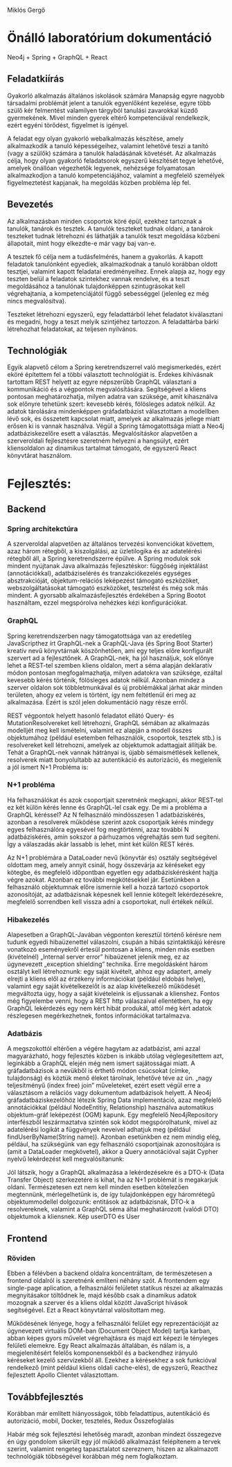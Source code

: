 Miklós Gergő 
# Önálló laboratórium dokumentáció

Neo4j + Spring + GraphQL + React

## Feladatkiírás
Gyakorló alkalmazás általános iskolások számára
Manapság egyre nagyobb társadalmi problémát jelent a tanulók egyenlőként kezelése, egyre több szülő kér felmentést valamilyen tárgyból tanulási zavarokkal küzdő gyermekének. Mivel minden gyerek eltérő kompetenciával rendelkezik, ezért egyéni törődést, figyelmet is igényel.

A feladat egy olyan gyakorló webalkalmazás készítése, amely alkalmazkodik a tanuló képességeihez, valamint lehetővé teszi a tanító (vagy a szülők) számára a tanulók haladásának követését. Az alkalmazás célja, hogy olyan gyakorló feladatsorok egyszerű készítését tegye lehetővé, amelyek önállóan végezhetők legyenek, nehézsége folyamatosan alkalmazkodjon a tanuló kompetenciájához, valamint a megfelelő személyek figyelmeztetést kapjanak, ha megoldás közben probléma lép fel.

## Bevezetés
Az alkalmazásban minden csoportok köré épül, ezekhez tartoznak a tanulók, tanárok és tesztek. A tanulók teszteket tudnak oldani, a tanárok teszteket tudnak létrehozni és láthatják a tanulók teszt megoldása közbeni állapotait, mint hogy elkezdte-e már vagy baj van-e.

A tesztek fő célja nem a tudásfelmérés, hanem a gyakorlás. A kapott feladatok tanulónként egyediek, alkalmazkodnak a tanuló korábban oldott tesztjei, valamint kapott feladatai eredményeihez. Ennek alapja az, hogy egy teszten belül a feladatok szintekhez vannak rendelve, és a teszt megoldásához a tanulónak tulajdonképpen szintugrásokat kell végrehajtania, a kompetenciájától függő sebességgel (jelenleg ez még nincs megvalósítva).

Teszteket létrehozni egyszerű, egy feladattárból lehet feladatot kiválasztani és megadni, hogy a teszt melyik szintjéhez tartozzon. A feladattárba bárki létrehozhat feladatokat, az teljesen nyilvános.

## Technológiák
Egyik alapvető célom a Spring keretrendszerrel való megismerkedés, ezért eköré építettem fel a többi választott technológiát is. Érdekes kihívásnak tartottam REST helyett az egyre népszerűbb GraphQL választani a kommunikáció és a végpontok megvalósítására. Segítségével a kliens pontosan meghatározhatja, milyen adatra van szüksége, amit kihasználva sok előnyre tehetünk szert: kevesebb kérés, fölösleges adatok nélkül. Az adatok tárolására mindenképpen gráfadatbázist választottam a modellben lévő sok, és összetett kapcsolat miatt, amelyek az alkalmazás jellege miatt erősen ki is vannak használva. Végül a Spring támogatottsága miatt a Neo4j adatbáziskezelőre esett a választás. Megvalósításkor alapvetően a szerveroldali fejlesztésre szeretném helyezni a hangsúlyt, ezért kliensoldalon az dinamikus tartalmat támogató, de egyszerű React könyvtárat használom. 

# Fejlesztés:
## Backend

### Spring architekctúra
A szerveroldal alapvetően az általános tervezési konvenciókat követtem, azaz három rétegből, a kiszolgálási, az üzletilogika és az adatelérési rétegből áll, a Spring keretrendszerre épülve. A Spring modulok sok mindent nyújtanak Java alkalmazás fejlesztéskor: függőség injektálást (annotációkkal), adatbáziselérés és tranzakciókezelés egységes absztrakcióját, objektum-relációs leképezést támogató eszközöket, webszolgáltatásokat támogató eszközöket, tesztelést és még sok más mindent.
A gyorsabb alkalmazásfejlesztés érdekében a Spring Bootot használtam, ezzel megspórolva nehézkes kézi konfigurációkat.

### GraphQL 
Spring keretrendszerben nagy támogatottsága van az eredetileg JavaScripthez írt GraphQL-nek a GraphQL-Java (és Spring Boot Starter) kreatív nevű könyvtárnak köszönhetően, ami egy teljes előre konfigurált szervert ad a fejlesztőnek. A GraphQL-nek, ha jól használjuk, sok előnye lehet a REST-tel szemben kliens oldalon, mert a séma alapján deklaratív módon pontosan megfogalmazhatja, milyen adatokra van szüksége, ezáltal kevesebb kérés történik, fölösleges adatok nélkül. Azonban mindez a szerver oldalon sok többletmunkával és új problémákkal járhat akár minden területen, ahogy ez velem is történt, így nem feltétlenül éri meg az alkalmazása. Ezért is szól jelen dokumentáció nagy része erről.

REST végpontok helyett hasonló feladatot ellátó Query- és MutationResolvereket kell létrehozni, GraphQL sémában az alkalmazás modelljét meg kell ismételni, valamint ez alapján a modell összes objektumához (például esetemben felhasználók, csoportok, tesztek stb.) is resolvereket kell létrehozni, amelyek az objektumok adattagjait állítják be.
Tehát a GraphQL-nek vannak hátrányai is, újabb sémaismétlések kellenek, resolverek miatt bonyolultabb az autentikáció és autorizáció, és megjelenik a jól ismert N+1 Probléma is:

### N+1 probléma
Ha felhasználókat és azok csoportjait szeretnénk megkapni, akkor REST-tel ez két külön kérés lenne és GraphQL-lel csak egy. De mi a probléma a GraphQL kéréssel? Az N felhasználó mindösszesen 1 adatbáziskérés, azonban a resolverek működése szerint azok csoportjaik kérés mindegy egyes felhasználóra egyesével fog megtörténni, azaz további N adatbáziskérés, amin sokszor a párhuzamos végrehajtás sem tud segíteni. Így a válaszadás akár lassabb is lehet, mint két külön REST kérés.

Az N+1 problémára a DataLoader nevű (könyvtár és) osztály segítségével oldottam meg, amely annyit csinál, hogy összevárja az kéréseket egy kötegbe, és megfelelő időpontban egyetlen egy adatbáziskérésként hajtja végre azokat. Azonban ez további megkötésekkel jár. Esetünkben a felhasználó objektumnak előre ismernie kell a hozzá tartozó csoportok azonosítóját, az  adatbázisnak képesnek kell lennie kötegelt lekérdezésekre, megfelelő sorrendben kell vissza adni a csoportokat, null értékek nélkül.

### Hibakezelés
Alapesetben a GraphQL-Javában végponton keresztül történő kérésre nem tudunk egyedi hibaüzenettel válaszolni, csupán a hibás szintaktikájú kérésre vonatkozó eseményekről értesül pontosan a kliens, minden más esetben (kivételnél) „Internal server error” hibaüzenet jelenik meg, ez az úgynevezett „exception shielding” technika. Erre megoldásként három osztályt kell létrehoznunk: egy saját kivételt, ahhoz egy adaptert, amely elrejti a kliens elől az érzékeny információkat (például eldobás helye), valamint egy saját kivételkezelőt is az alap kivételkezelő működését megváltozta úgy, hogy a saját kivételeink is eljussanak a klienshez.
Fontos még figyelembe venni, hogy a REST http válaszaival ellentétben, ha egy GraphQL lekérdezés egy nem kért hibát produkál, attól még kért adatok részlegesen megérkezhetnek, fontos információkat tartalmazva.

### Adatbázis 
A megszokottól eltérően a végére hagytam az adatbázist, ami azzal magyarázható, hogy fejlesztés közben is inkább utólag véglegesítettem azt, leginkább a GraphQL elején még nem ismert sajátosságai miatt.
A gráfadatbázisok a nevükből is érthető módon csúcsokat (címke, tulajdonság) és köztük menő éleket tárolnak, lehetővé téve az ún. „nagy teljesítményű (index free) join” műveleteket, ezért esett végül erre a választásom a relációs vagy dokumentum adatbázisok helyett.
A Neo4j gráfadatbáziskezelőhöz létezik Spring Data implementáció, azaz megfelelő annotációkkal (például NodeEntitiy, Relationship) használva automatikus objektum-gráf leképezést (OGM) kapunk. Egy megfelelő Neo4jRepository interfészből leszármaztatva szintén sok kódot megspórolhatunk, mivel az adatelérési logikát a függvények neveivel adhatjuk meg (például findUserByName(String name)). Azonban esetünkben ez nem mindig elég, például, ha szükségünk van egy felhasználó csoportjainak azonosítójára is (amit a DataLoader megkövetel), akkor a Query annotációval saját Cypher nyelvű lekérdezést kell megvalósítanunk:


Jól látszik, hogy a GraphQL alkalmazása a lekérdezésekre és a DTO-k (Data Transfer Object) szerkezetére is kihat, ha az N+1 problémát is megakarjuk oldani. Természetesen ezt nem kell minden esetben kötelezően megtennünk, mérlegelhetünk is, de így tulajdonképpen egy háromrétegű objektummodellel dolgozunk: entitások az adatbázisnak, DTO-k a resolvereknek, valamint a GraphQL séma által meghatározott (valódi DTO) objektumok a kliensnek.
Kép userDTO és User

## Frontend

### Röviden
Ebben a félévben a backend oldalra koncentráltam, de természetesen a frontend oldalról is szeretnénk említeni néhány szót. A frontendem egy single-page aplication, a felhasználói felületet statikus részei az alkalmazás megnyitásakor töltődnek le, majd később csak a dinamikus adatok mozognak a szerver és a kliens oldal között JavaScript hívások segítségével. Ezt a React könyvtárral valósítottam meg.

Működésének lényege, hogy a felhasználói felület egy reprezentációját az úgynevezett virtuális DOM-ban (Document Object Model) tartja karban, abban képes gyors művelet végrehajtásra és  majd ezt képezi le tényleges felületi elemekre. Egy React alkalmazás általában, és nálam is, a megjelenítésért felelős komponensekből és a backendhez irányuló kéréseket kezelő szervízekből áll. Ezekhez a kérésekhez a sok funkcióval rendelkező (mint például kliens oldali cache-elés), de egyszerű, Reacthez fejlesztett Apollo Clientet választottam.


## Továbbfejlesztés
Korábban már említett hiányosságok, több feladattípus, autentikáció és autorizáció, mobil, Docker, tesztelés, Redux
Összefoglalás

Habár még sok fejlesztési lehetőség maradt, azonban mindezt összegezve én úgy gondolom sikerült egy jól működő alkalmazást felépítenem a tervek szerint, valamint rengeteg tapasztalatot szereznem, hiszen az alkalmazott technológiák többségével korábban még nem foglalkoztam.
